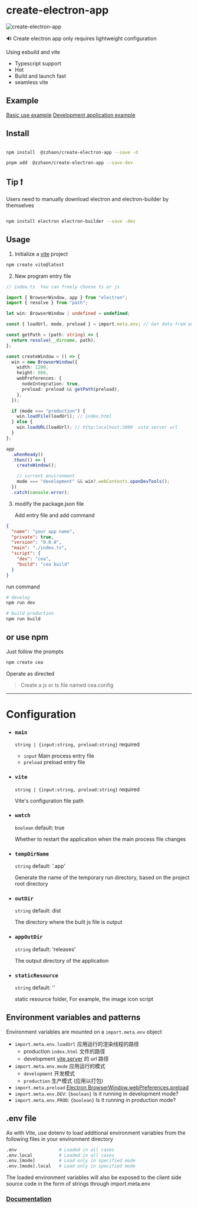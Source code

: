 # create-electron-app

![create-electron-app](https://img.shields.io/npm/v/@zzhaon/create-electron-app?color=red&label=create-electron-app)

🔊 Create electron app only requires lightweight configuration

Using esbuild and vite

- Typescript support
- Hot
- Build and launch fast
- seamless vite

## Example

[Basic use example](https://github.com/zhaogongchengsi/create-electron-app/tree/master/packages/example)
[Development application example](https://github.com/zhaogongchengsi/picture-preview)

## Install

```sh

npm install  @zzhaon/create-electron-app --save -d

pnpm add  @zzhaon/create-electron-app --save-dev

```

## Tip ❗

Users need to manually download electron and electron-builder by themselves

```sh

npm install electron electron-builder --save -dev

```

## Usage

1. Initialize a [vite](https://cn.vitejs.dev/guide/#scaffolding-your-first-vite-project) project

```sh
npm create vite@latest
```

2. New program entry file

```ts
// index.ts  You can freely choose ts or js

import { BrowserWindow, app } from "electron";
import { resolve } from "path";

let win: BrowserWindow | undefined = undefined;

const { loadUrl, mode, preload } = import.meta.env; // Get data from environment variables

const getPath = (path: string) => {
  return resolve(__dirname, path);
};

const createWindow = () => {
  win = new BrowserWindow({
    width: 1200,
    height: 800,
    webPreferences: {
      nodeIntegration: true,
      preload: preload && getPath(preload),
    },
  });

  if (mode === "production") {
    win.loadFile(loadUrl); // index.html
  } else {
    win.loadURL(loadUrl); // http:localhost:3000  vite server url
  }
};

app
  .whenReady()
  .then(() => {
    createWindow();

    // current environment
    mode === "development" && win?.webContents.openDevTools();
  })
  .catch(console.error);
```

3. modify the package.json file

   Add entry file and add command

```json
{
  "name": "your app name",
  "private": true,
  "version": "0.0.0",
  "main": "./index.ts",
  "script": {
    "dev": "cea",
    "build": "cea build"
  }
}
```

run command

```sh
# develop
npm run dev

# build production
npm run build
```

## or use npm

Just follow the prompts

```sh
npm create cea
```

Operate as directed

> Create a js or ts file named cea.config

---

# Configuration

- ### `main`
  `string | {input:string, preload:string}` required
  - `input` Main process entry file
  - `preload` preload entry file
- ### `vite`

  `string | {input:string, preload:string}` required

  Vite's configuration file path

- ### `watch`

  `boolean` default: true

  Whether to restart the application when the main process file changes

- ### `tempDirName`

  `string` default: '.app'

  Generate the name of the temporary run directory, based on the project root directory

- ### `outDir`

  `string` default: dist

  The directory where the built js file is output

- ### `appOutDir`

  `string` default: 'releases'

  The output directory of the application

- ### `staticResource`

  `string` default: ''

  static resource folder, For example, the image icon script

## Environment variables and patterns

Environment variables are mounted on a `import.meta.env` object

- `import.meta.env.loadUrl` 应用运行的渲染线程的路径
  - production `index.html` 文件的路径
  - development [vite.server](https://vitejs.cn/vite3-cn/config/server-options.html#server-port) 的 url 路径
- `import.meta.env.mode` 应用运行的模式
  - `development` 开发模式
  - `production` 生产模式 (应用以打包)
- `import.meta.preload` [Electron BrowserWindow.webPreferences.preload](https://www.electronjs.org/zh/docs/latest/api/context-bridge#exposing-node-global-symbols)
- `import.meta.env.DEV`: `{boolean}` Is it running in development mode?
- `import.meta.env.PROD`: `{boolean}` Is it running in production mode?

## .env file

As with Vite, use dotenv to load additional environment variables from the following files in your environment directory

```sh
.env                # Loaded in all cases
.env.local          # Loaded in all cases
.env.[mode]         # Load only in specified mode
.env.[mode].local   # Load only in specified mode

```

The loaded environment variables will also be exposed to the client side source code in the form of strings through import.meta.env

### [Documentation](https://github.com/zhaogongchengsi/create-electron-app)
